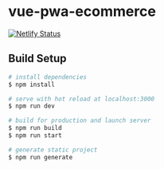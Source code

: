 # vue-pwa-ecommerce

[![Netlify Status](https://api.netlify.com/api/v1/badges/96b7b3c5-7bbb-4aff-b7dc-4398e5d2f263/deploy-status)](https://app.netlify.com/sites/vue-nuxt-ecommerce-fruit-shop/deploys)

## Build Setup

```bash
# install dependencies
$ npm install

# serve with hot reload at localhost:3000
$ npm run dev

# build for production and launch server
$ npm run build
$ npm run start

# generate static project
$ npm run generate
```